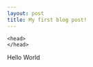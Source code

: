 ```yaml
---
layout: post
title: My first blog post!
---
```



<html>
  
    <head>
    </head>
  <body>
  <p>Hello World</p>
  </body>
  
  
  </html>
